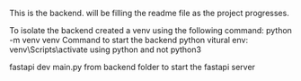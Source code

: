 This is the backend. will be filling the readme file as the project progresses.

To isolate the backend created a venv using the following command: python -m venv venv
Command to start the backend python vitural env: venv\Scripts\activate
using python and not python3

fastapi dev main.py from backend folder to start the fastapi server
